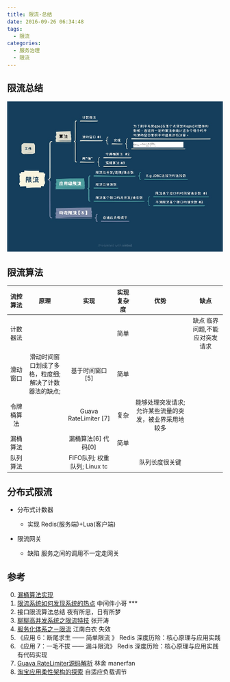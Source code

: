 ```yaml
---
title: 限流-总结
date: 2016-09-26 06:34:48
tags:
  - 限流  
categories: 
  - 服务治理 
  - 限流  
---
```



<p></p>
<!-- more -->

## 限流总结
![限流总结](./images/ratelimit.jpg)

## 限流算法
流控算法| 原理| 实现| 实现复杂度 |  优势 | 缺点
:-:|:-:|:-:|:-:|:-:|:-:
计数器法| | | 简单 | |  缺点  临界问题,不能应对突发请求
滑动窗口|  滑动时间窗口划成了多格，粒度细; <br>解决了计数器法的缺点;| 基于时间窗口[5] | 简单  | |
令牌桶算法| | Guava RateLimiter  [7] | 复杂 | 能够处理突发请求; 允许某些流量的突发，被业界采用地较多 |
漏桶算法| | 漏桶算法[6] 代码[0] | 简单  | |
队列算法| | FIFO队列; 权重队列; Linux tc | | 队列长度很关键 |


## 分布式限流
+ 分布式计数器
  - 实现
    Redis(服务端)+Lua(客户端)
  
+ 限流网关
  - 缺陷
    服务之间的调用不一定走网关


## 参考
0. [漏桶算法实现](https://github.com/www6v/jDemo/blob/master/src/main/java/middleware/rateLimiter/FunnelRateLimiter.java)
1. [限流系统如何发现系统的热点](https://yq.aliyun.com/articles/4225)  中间件小哥  ***
2. 接口限流算法总结     夜有所思，日有所梦
3. [聊聊高并发系统之限流特技](https://www.iteye.com/blog/jinnianshilongnian-2305117)  张开涛
4. [服务化体系之－限流](http://calvin1978.blogcn.com/articles/ratelimiter.html)  江南白衣  失效
5. 《应用 6：断尾求生 —— 简单限流  》 Redis 深度历险：核心原理与应用实践 
6. 《应用 7：一毛不拔 —— 漏斗限流》 Redis 深度历险：核心原理与应用实践      有代码实现
7. [Guava RateLimiter源码解析](https://segmentfault.com/a/1190000012875897)  林舍  manerfan
8. [淘宝应用柔性架构的探索](https://mp.weixin.qq.com/s/RM3ffBCJqoQ2JMPKHgmv0Q) 自适应负载调节
